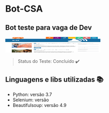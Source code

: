 # Bot-CSA
## Bot teste para vaga de Dev
<img src="https://raw.githubusercontent.com/edno2819/Bot-CSA/main/img_readme.png" height="50" width="300"/>

> Status do Teste: Concluido :heavy_check_mark:

## Linguagens e libs utilizadas :books:

- Python: versão 3.7
- Selenium: versão 
- Beautifulsoup: versão 4.9
